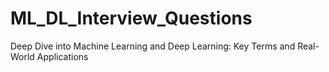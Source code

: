 # ML_DL_Interview_Questions
Deep Dive into Machine Learning and Deep Learning: Key Terms and Real-World Applications
